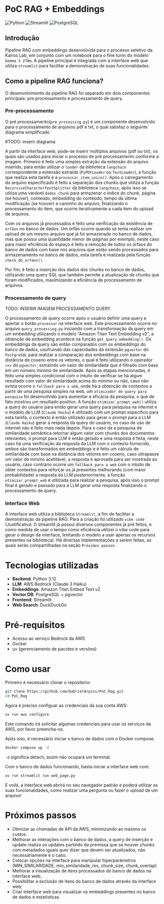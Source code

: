 # PoC RAG + Embeddings
![Python](https://img.shields.io/badge/python-3.12+-blue.svg)
![Streamlit](https://img.shields.io/badge/streamlit-1.50.0+-red.svg)
![PostgreSQL](https://img.shields.io/badge/postgresql-14+-blue.svg)

## Introdução
Pipeline RAG com embeddings desenvolvida para o processo seletivo da Kairos Lab, em conjunto com um notebook para o fine tunin do modelo `Gemma 3 270m`. A pipeline principal é integrada com a interface web que utiliza `streamlit` para facilitar a demonstração de suas funcionalidades.

## Como a pipeline RAG funciona?
O desenvolvimento da pipeline RAG foi separado em dois componentes principais: pre processamento e processamento de query.

### Pre-processamento 
O pré processamento(`pre_processing.py`) é um componente desenvolvido para o processamento de arquivos pdf e txt, o qual satisfaz o seguinte diagrama simplificado

#TODO: inserir diagrama 

A partir da interface web, pode-se inserir múltiplos arquivos (pdf ou txt), os quais são usados para iniciar o processo de pré processamento conforme a imagem. Primeiro é feito uma simples extração da extensão do arquivo inserido, para então utilizar o `loader` da biblioteca `langchain` correspondente a extensão extraida (`PyPDFLoader` ou `TextLoader`), a função que realiza esta tarefa é a `processar_item_unico()`. Após o carregamento do arquivo especificado é feito a separação dos chunks que utiliza a função `RecursiveCharacterTextSplitter` da biblioteca `langchain`, após isso se utiliza uma variável `dados_chunk` para armazenar o índice do chunk, página (se houver), conteúdo, embedding do conteúdo, tempo da última modificação (se houver) e caminho do arquivo, finalizando o processamento do item, que ocorre iterativamente a cada item do upload de arquivos.

Com os arquivos já processados é feito uma verificação da existência de `órfãos` no banco de dados. Um órfão ocorre quando se tenta realizar um upload de um mesmo arquivo que já foi armazenado no banco de dados, mas que possui uma quantidade menor de  páginas por exemplo, neste caso para maior eficiência do espaço é feito a remoção de todos os órfaos do banco de dados com base nos arquivos que estão sendo processados para armazenamento no banco de dados, esta tarefa é realizada pela função `check_db_orfaos()`.

Por fim, é feito a inserção dos dados dos chunks no banco de dados, utilizando uma query SQL que também permite a atualização de chunks que foram modificados, maximizando a eficiência de processamento de arquivos.


### Processamento de query 
TODO: INSERIR IMAGEM PROCESSAMENTO QUERY.

O processamento de query ocorre após o usuário definir uma query e apertar o botão `processar` na interface web. Este processamento ocorre no arquivo `query_processing.py` iniciando com a transformação da query em um embedding utilizando o modelo "Amazon Titan Text Embedding v2", a obtenção de embedding acontece na função `get_query_embedding()`. 
Os embeddings da query são então comparados com os embeddings do banco de dados, usufruindo das capacidades da extensão `pgvector` do `PostgreSQL` para realizar a comparação dos embeddings com base na distância de coseno entre os vetores, o qual é feito utilizando o operador `<=>` do `pgvector`, extraindo um valor de similaridade que é filtrado com base em um número mínimo de similaridade.
Após as etapas mencionadas, é feito uma simples condicional com o intuito de verificar se há algum resultado com valor de similaridade acima do mínimo ou não, caso não exista ocorre o `fallback para a web`, onde há a obtenção de contextos a partir de uma pesquisa simples na web, um `otimizador de query para pesquisa` foi desenvolvido para aumentar a eficácia da pesquisa, o que de fato mostrou um resultado positivo. A função `otimizar_prompt_web()` utiliza a query do usuário para então gerar uma query para pesquisa na internet e o modelo de LLM (`Claude Haiku`) é utilizado com um prompt específico para esta tarefa, o contexto é então utilizado para gerar o prompt para a LLM (`Claude Haiku`) gerar a resposta da query do usuário, no caso de uso de internet não é feito mais nada depois.
Para o caso de a pesquisa de similaridade semântica retornar algum valor com chunks dos documentos relevantes, o prompt para LLM é então gerado e uma resposta é feita, neste caso há uma verificação da resposta da LLM com o contexto fornecido, ambos são transformados em embeddings e é feito um cálculo de similaridade com base na distância dos vetores em coseno, caso ultrapasse um valor de mínimo acetitável, a resposta é aprovada para ser mostrada ao usuário, caso contrário ocorre um `fallback para a web` com o intuito de obter contextos para reforçar os já presentes melhorando (com maior probabilidade) a resposta da LLM posteriormente, a função `otimizar_prompt_web` é utilizada para realizar a pesquisa, após isso o prompt final é gerado e passado para a LLM gerar uma resposta finalizando o processamento de query.


### Interface Web 
A interface web utiliza a biblioteca `Streamlit`, a fim de facilitar a demonstração da pipeline RAG. Para a criação foi utilizado `vibe code` (Justificativa: O streamlit já possui diversos componentes já pré feitos, e como medida de usar o tempo como eficiência utilizei o vibe code para gerar o design da interface, limitando o modelo a usar apenas os recursos presentes na biblioteca). Há diversas implementações a serem feitas, as quais serão compartilhadas na seção `Próximos passos`.

# Tecnologias utilizadas 
- **Backend**: Python 3.12
- **LLM**: AWS Bedrock (Claude 3 Haiku)
- **Embeddings**: Amazon Titan Embed Text v2
- **Vector DB**: PostgreSQL + pgvector
- **Frontend**: Streamlit
- **Web Search**: DuckDuckGo

# Pré-requisitos
- Acesso ao serviço Bedrock da AWS
- Docker
- uv (gerenciamento de pacotes e versões)

# Como usar
Primeiro é necessário clonar o repósitorio:
```bash
git clone https://github.com/GabrielArpini/PoC_Rag.git
cd PoC_Rag 
```

Agora é preciso configuar as credenciais da sua conta AWS:
```bash
uv run aws configure 
```
Este comando irá solicitar algumas credenciais para usar os serviços da AWS, por favor preencha-os.

Após isso, é necessário iniciar o banco de dados com o Docker compose:
```bash 
docker compose up -d 
```
`-d` siginifica detach, assim não ocupará um terminal. 

Com o banco de dados funcionando, basta iniciar a interface web com:
```bash
uv run streamlit run web_page.py
```

E voilá, a interface web abrirá no seu navegador padrão e poderá utilizar as suas funcionalidades, como realizar uma pergunta ou fazer o upload de um arquivo!

# Próximos passos 

- Otimizar as chamadas de API da AWS, minimizando ao máximo os custos.
- Melhorar as interações com o banco de dados, a query de inserção e update realiza os updates partindo da premissa que 
se houver chunks com metadados iguais quer dizer que devem ser atualizados, não necessáriamente é o caso.
- Colocar opções na interface para manipular hiperparâmetros (MIN_SIMILARIDADE, min_similaridade_res, chunk_size, chunk_overlap)
- Melhorar a visualização de itens processados do banco de dados na interface web; 
- Possibilitar a exclusão de itens do banco de dados através da interface web; 
- Criar interface web para visualizar os embeddings presentes no banco de dados e estatísticas. 





